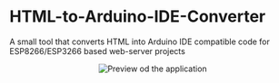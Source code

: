 # HTML-to-Arduino-IDE-Converter
A small tool that converts HTML into Arduino IDE compatible code for ESP8266/ESP3266 based web-server projects



<p align="center"><img alt="Preview od the application" src="https://github.com/Wombat21Coding/HTML-to-Arduino-IDE-Converter/blob/master/win_application.PNG"></p>

